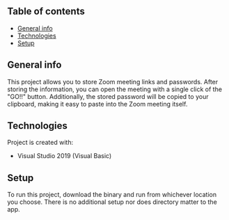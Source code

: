 ## Table of contents
* [General info](#general-info)
* [Technologies](#technologies)
* [Setup](#setup)

## General info
This project allows you to store Zoom meeting links and passwords.  After storing the information, you can open the meeting with a single click of the "GO!!" button.  Additionally, the stored password will be copied to your clipboard, making it easy to paste into the Zoom meeting itself.
	
## Technologies
Project is created with:
* Visual Studio 2019 (Visual Basic)

## Setup
To run this project, download the binary and run from whichever location you choose.  There is no additional setup nor does directory matter to the app.
